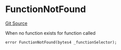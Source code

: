 # FunctionNotFound
[Git Source](https://github.com/thrackle-io/aquifi-rules-v1/blob/3646d7220ca1c3c6e396c1c58012716f59073c50/src/client/token/handler/diamond/HandlerDiamond.sol)

When no function exists for function called


```solidity
error FunctionNotFound(bytes4 _functionSelector);
```

